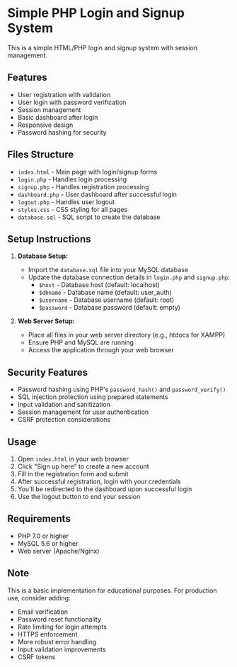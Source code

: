 # Simple PHP Login and Signup System

This is a simple HTML/PHP login and signup system with session management.

## Features

- User registration with validation
- User login with password verification
- Session management
- Basic dashboard after login
- Responsive design
- Password hashing for security

## Files Structure

- `index.html` - Main page with login/signup forms
- `login.php` - Handles login processing
- `signup.php` - Handles registration processing
- `dashboard.php` - User dashboard after successful login
- `logout.php` - Handles user logout
- `styles.css` - CSS styling for all pages
- `database.sql` - SQL script to create the database

## Setup Instructions

1. **Database Setup:**
   - Import the `database.sql` file into your MySQL database
   - Update the database connection details in `login.php` and `signup.php`:
     - `$host` - Database host (default: localhost)
     - `$dbname` - Database name (default: user_auth)
     - `$username` - Database username (default: root)
     - `$password` - Database password (default: empty)

2. **Web Server Setup:**
   - Place all files in your web server directory (e.g., htdocs for XAMPP)
   - Ensure PHP and MySQL are running
   - Access the application through your web browser

## Security Features

- Password hashing using PHP's `password_hash()` and `password_verify()`
- SQL injection protection using prepared statements
- Input validation and sanitization
- Session management for user authentication
- CSRF protection considerations

## Usage

1. Open `index.html` in your web browser
2. Click "Sign up here" to create a new account
3. Fill in the registration form and submit
4. After successful registration, login with your credentials
5. You'll be redirected to the dashboard upon successful login
6. Use the logout button to end your session

## Requirements

- PHP 7.0 or higher
- MySQL 5.6 or higher
- Web server (Apache/Nginx)

## Note

This is a basic implementation for educational purposes. For production use, consider adding:
- Email verification
- Password reset functionality
- Rate limiting for login attempts
- HTTPS enforcement
- More robust error handling
- Input validation improvements
- CSRF tokens
